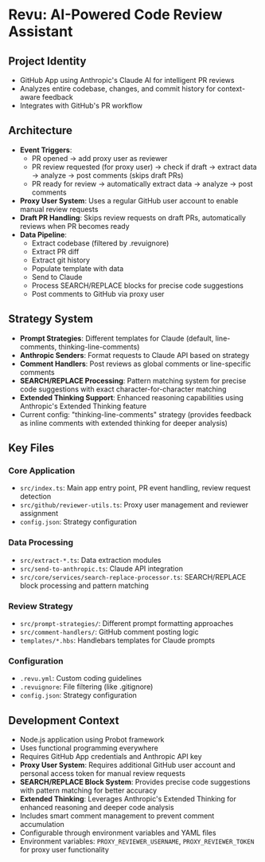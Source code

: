 # Revu: AI-Powered Code Review Assistant

## Project Identity

- GitHub App using Anthropic's Claude AI for intelligent PR reviews
- Analyzes entire codebase, changes, and commit history for context-aware feedback
- Integrates with GitHub's PR workflow

## Architecture

- **Event Triggers**:
  - PR opened → add proxy user as reviewer
  - PR review requested (for proxy user) → check if draft → extract data → analyze → post comments (skips draft PRs)
  - PR ready for review → automatically extract data → analyze → post comments
- **Proxy User System**: Uses a regular GitHub user account to enable manual review requests
- **Draft PR Handling**: Skips review requests on draft PRs, automatically reviews when PR becomes ready
- **Data Pipeline**:
  - Extract codebase (filtered by .revuignore)
  - Extract PR diff
  - Extract git history
  - Populate template with data
  - Send to Claude
  - Process SEARCH/REPLACE blocks for precise code suggestions
  - Post comments to GitHub via proxy user

## Strategy System

- **Prompt Strategies**: Different templates for Claude (default, line-comments, thinking-line-comments)
- **Anthropic Senders**: Format requests to Claude API based on strategy
- **Comment Handlers**: Post reviews as global comments or line-specific comments
- **SEARCH/REPLACE Processing**: Pattern matching system for precise code suggestions with exact character-for-character matching
- **Extended Thinking Support**: Enhanced reasoning capabilities using Anthropic's Extended Thinking feature
- Current config: "thinking-line-comments" strategy (provides feedback as inline comments with extended thinking for deeper analysis)

## Key Files

### Core Application

- `src/index.ts`: Main app entry point, PR event handling, review request detection
- `src/github/reviewer-utils.ts`: Proxy user management and reviewer assignment
- `config.json`: Strategy configuration

### Data Processing

- `src/extract-*.ts`: Data extraction modules
- `src/send-to-anthropic.ts`: Claude API integration
- `src/core/services/search-replace-processor.ts`: SEARCH/REPLACE block processing and pattern matching

### Review Strategy

- `src/prompt-strategies/`: Different prompt formatting approaches
- `src/comment-handlers/`: GitHub comment posting logic
- `templates/*.hbs`: Handlebars templates for Claude prompts

### Configuration

- `.revu.yml`: Custom coding guidelines
- `.revuignore`: File filtering (like .gitignore)
- `config.json`: Strategy configuration

## Development Context

- Node.js application using Probot framework
- Uses functional programming everywhere
- Requires GitHub App credentials and Anthropic API key
- **Proxy User System**: Requires additional GitHub user account and personal access token for manual review requests
- **SEARCH/REPLACE Block System**: Provides precise code suggestions with pattern matching for better accuracy
- **Extended Thinking**: Leverages Anthropic's Extended Thinking for enhanced reasoning and deeper code analysis
- Includes smart comment management to prevent comment accumulation
- Configurable through environment variables and YAML files
- Environment variables: `PROXY_REVIEWER_USERNAME`, `PROXY_REVIEWER_TOKEN` for proxy user functionality
